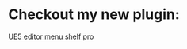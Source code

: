 # Checkout my new plugin:

[UE5 editor menu shelf pro](https://realtimebasecamp.github.io/ue5-editor-menu-shelf-pro/)